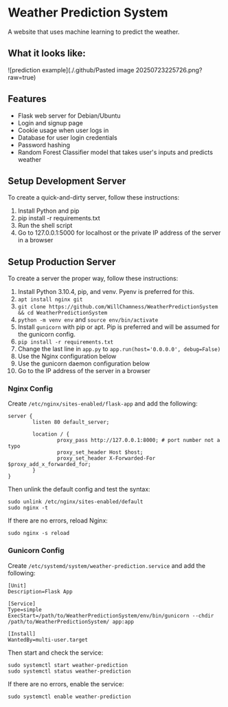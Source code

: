 # Weather Prediction System
A website that uses machine learning to predict the weather.

## What it looks like:
![prediction example](./.github/Pasted image 20250723225726.png?raw=true)

## Features
- Flask web server for Debian/Ubuntu
- Login and signup page
- Cookie usage when user logs in
- Database for user login credentials
- Password hashing
- Random Forest Classifier model that takes user's inputs and predicts weather

## Setup Development Server
To create a quick-and-dirty server, follow these instructions:
1. Install Python and pip
4. pip install -r requirements.txt
5. Run the shell script
6. Go to 127.0.0.1:5000 for localhost or the private IP address of the server in a browser

## Setup Production Server
To create a server the proper way, follow these instructions:
1. Install Python 3.10.4, pip, and venv. Pyenv is preferred for this.
2. `apt install nginx git`
3. `git clone https://github.com/WillChamness/WeatherPredictionSystem && cd WeatherPredictionSystem`
4. `python -m venv env` and `source env/bin/activate`
5. Install `gunicorn` with pip or apt. Pip is preferred and will be assumed for the gunicorn config.
6. `pip install -r requirements.txt`
7. Change the last line in `app.py` to `app.run(host='0.0.0.0', debug=False)`
8. Use the Nginx configuration below
9. Use the gunicorn daemon configuration below
10. Go to the IP address of the server in a browser


### Nginx Config
Create `/etc/nginx/sites-enabled/flask-app` and add the following:
```
server {
        listen 80 default_server;

        location / {
                proxy_pass http://127.0.0.1:8000; # port number not a typo
                proxy_set_header Host $host;
                proxy_set_header X-Forwarded-For $proxy_add_x_forwarded_for;
        }
}
```
Then unlink the default config and test the syntax:
```
sudo unlink /etc/nginx/sites-enabled/default
sudo nginx -t
```
If there are no errors, reload Nginx: 
```
sudo nginx -s reload
```

### Gunicorn Config
Create `/etc/systemd/system/weather-prediction.service` and add the following:
```
[Unit]
Description=Flask App

[Service]
Type=simple
ExecStart=/path/to/WeatherPredictionSystem/env/bin/gunicorn --chdir /path/to/WeatherPredictionSystem/ app:app

[Install]
WantedBy=multi-user.target
```

Then start and check the service:
```
sudo systemctl start weather-prediction
sudo systemctl status weather-prediction
```

If there are no errors, enable the service:
```
sudo systemctl enable weather-prediction
```

